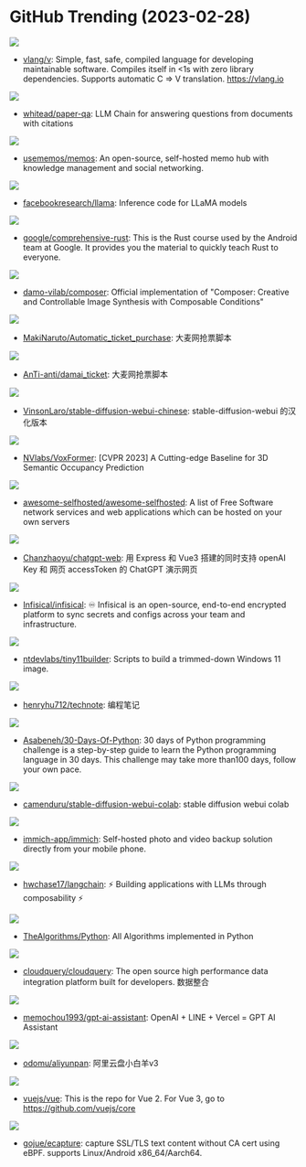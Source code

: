 # GitHub Trending (2023-02-28)

![](https://img.shields.io/badge/V-New%2064-green?style=flat-square&logo=appveyor)
- [vlang/v](https://github.com/vlang/v): Simple, fast, safe, compiled language for developing maintainable software. Compiles itself in <1s with zero library dependencies. Supports automatic C => V translation. https://vlang.io

![](https://img.shields.io/badge/Python-New%2069-green?style=flat-square&logo=appveyor)
- [whitead/paper-qa](https://github.com/whitead/paper-qa): LLM Chain for answering questions from documents with citations

![](https://img.shields.io/badge/TypeScript-New%20938-green?style=flat-square&logo=appveyor)
- [usememos/memos](https://github.com/usememos/memos): An open-source, self-hosted memo hub with knowledge management and social networking.

![](https://img.shields.io/badge/Python-New%201-green?style=flat-square&logo=appveyor)
- [facebookresearch/llama](https://github.com/facebookresearch/llama): Inference code for LLaMA models

![](https://img.shields.io/badge/Rust-New%20143-green?style=flat-square&logo=appveyor)
- [google/comprehensive-rust](https://github.com/google/comprehensive-rust): This is the Rust course used by the Android team at Google. It provides you the material to quickly teach Rust to everyone.

![](https://img.shields.io/badge/none-New%20178-green?style=flat-square&logo=appveyor)
- [damo-vilab/composer](https://github.com/damo-vilab/composer): Official implementation of "Composer: Creative and Controllable Image Synthesis with Composable Conditions"

![](https://img.shields.io/badge/Python-New%2011-green?style=flat-square&logo=appveyor)
- [MakiNaruto/Automatic_ticket_purchase](https://github.com/MakiNaruto/Automatic_ticket_purchase): 大麦网抢票脚本

![](https://img.shields.io/badge/Python-New%2024-green?style=flat-square&logo=appveyor)
- [AnTi-anti/damai_ticket](https://github.com/AnTi-anti/damai_ticket): 大麦网抢票脚本

![](https://img.shields.io/badge/none-New%2027-green?style=flat-square&logo=appveyor)
- [VinsonLaro/stable-diffusion-webui-chinese](https://github.com/VinsonLaro/stable-diffusion-webui-chinese): stable-diffusion-webui 的汉化版本

![](https://img.shields.io/badge/none-New%2038-green?style=flat-square&logo=appveyor)
- [NVlabs/VoxFormer](https://github.com/NVlabs/VoxFormer): [CVPR 2023] A Cutting-edge Baseline for 3D Semantic Occupancy Prediction

![](https://img.shields.io/badge/Makefile-New%20427-green?style=flat-square&logo=appveyor)
- [awesome-selfhosted/awesome-selfhosted](https://github.com/awesome-selfhosted/awesome-selfhosted): A list of Free Software network services and web applications which can be hosted on your own servers

![](https://img.shields.io/badge/Vue-New%20233-green?style=flat-square&logo=appveyor)
- [Chanzhaoyu/chatgpt-web](https://github.com/Chanzhaoyu/chatgpt-web): 用 Express 和 Vue3 搭建的同时支持 openAI Key 和 网页 accessToken 的 ChatGPT 演示网页

![](https://img.shields.io/badge/TypeScript-New%20259-green?style=flat-square&logo=appveyor)
- [Infisical/infisical](https://github.com/Infisical/infisical): ♾ Infisical is an open-source, end-to-end encrypted platform to sync secrets and configs across your team and infrastructure.

![](https://img.shields.io/badge/Batchfile-New%2091-green?style=flat-square&logo=appveyor)
- [ntdevlabs/tiny11builder](https://github.com/ntdevlabs/tiny11builder): Scripts to build a trimmed-down Windows 11 image.

![](https://img.shields.io/badge/HTML-New%2034-green?style=flat-square&logo=appveyor)
- [henryhu712/technote](https://github.com/henryhu712/technote): 编程笔记

![](https://img.shields.io/badge/Python-New%2055-green?style=flat-square&logo=appveyor)
- [Asabeneh/30-Days-Of-Python](https://github.com/Asabeneh/30-Days-Of-Python): 30 days of Python programming challenge is a step-by-step guide to learn the Python programming language in 30 days. This challenge may take more than100 days, follow your own pace.

![](https://img.shields.io/badge/Jupyter%20Notebook-New%20102-green?style=flat-square&logo=appveyor)
- [camenduru/stable-diffusion-webui-colab](https://github.com/camenduru/stable-diffusion-webui-colab): stable diffusion webui colab

![](https://img.shields.io/badge/Dart-New%20281-green?style=flat-square&logo=appveyor)
- [immich-app/immich](https://github.com/immich-app/immich): Self-hosted photo and video backup solution directly from your mobile phone.

![](https://img.shields.io/badge/Python-New%20151-green?style=flat-square&logo=appveyor)
- [hwchase17/langchain](https://github.com/hwchase17/langchain): ⚡ Building applications with LLMs through composability ⚡

![](https://img.shields.io/badge/Python-New%20205-green?style=flat-square&logo=appveyor)
- [TheAlgorithms/Python](https://github.com/TheAlgorithms/Python): All Algorithms implemented in Python

![](https://img.shields.io/badge/Go-New%2060-green?style=flat-square&logo=appveyor)
- [cloudquery/cloudquery](https://github.com/cloudquery/cloudquery): The open source high performance data integration platform built for developers. 数据整合

![](https://img.shields.io/badge/JavaScript-New%20230-green?style=flat-square&logo=appveyor)
- [memochou1993/gpt-ai-assistant](https://github.com/memochou1993/gpt-ai-assistant): OpenAI + LINE + Vercel = GPT AI Assistant

![](https://img.shields.io/badge/TypeScript-New%2073-green?style=flat-square&logo=appveyor)
- [odomu/aliyunpan](https://github.com/odomu/aliyunpan): 阿里云盘小白羊v3

![](https://img.shields.io/badge/TypeScript-New%2036-green?style=flat-square&logo=appveyor)
- [vuejs/vue](https://github.com/vuejs/vue): This is the repo for Vue 2. For Vue 3, go to https://github.com/vuejs/core

![](https://img.shields.io/badge/C-New%20148-green?style=flat-square&logo=appveyor)
- [gojue/ecapture](https://github.com/gojue/ecapture): capture SSL/TLS text content without CA cert using eBPF. supports Linux/Android x86_64/Aarch64.

